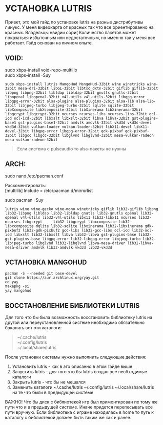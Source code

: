 # УСТАНОВКА LUTRIS
  
Привет, это мой гайд по установке lutris на разные дистрибутивы линукс. У меня видеокарта от красных так что все ориентированно на красных. Владельцы нвидии сори( Количество пакетов может показаться избыточным или недостаточным, но именно так у меня все работает. Гайд основан на личном опыте.

## VOID:  
sudo xbps-install void-repo-multilib  
sudo xbps-install -Suy  
  
```
sudo xbps-install lutris MangoHud MangoHud-32bit wine winetricks wine-32bit mesa-dri-32bit libGL-32bit libtxc_dxtn-32bit giflib giflib-32bit libpng libpng-32bit libldap libldap-32bit gnutls gnutls-32bit libopenal libopenal-32bit v4l-utils v4l-utils-32bit libgpg-error libgpg-error-32bit alsa-plugins alsa-plugins-32bit alsa-lib alsa-lib-32bit libjpeg-turbo libjpeg-turbo-32bit sqlite sqlite-32bit libXcomposite libXcomposite-32bit libXinerama libXinerama-32bit libgcrypt libgcrypt-32bit ncurses ncurses-libs ncurses-libs-32bit ocl-icd ocl-icd-32bit libxslt libxslt-32bit libva libva-32bit gst-plugins-base1 gst-plugins-base1-32bit amdvlk amdvlk-32bit vkd3d vkd3d-devel vkd3d-32bit vulkan-loader vulkan-loader-32bit libX11-devel libX11-devel-32bit libgpg-error libgpg-error-32bit gdk-pixbuf gdk-pixbuf-32bit libgcc libgcc-32bit libglvnd libglvnd-32bit mesa-vulkan-radeon mesa-vulkan-radeon-32bit
```
  
> Если система с pulseaudio то alsa-пакеты не нужны  
  
## ARCH:  
sudo nano /etc/pacman.conf

Раскоментировать:  
[multilib]
Include = /etc/pacman.d/mirrorlist
  
sudo pacman -Suy  
  
```
lutris wine wine-gecko wine-mono winetricks giflib lib32-giflib libpng lib32-libpng libldap lib32-libldap gnutls lib32-gnutls openal lib32-openal v4l-utils lib32-v4l-utils libx11 lib32-libx11 ncurses lib32-ncurses libgcrypt  	lib32-libgcrypt libxcomposite lib32-libxcomposite dqlite lib32-sqlite libxinerama lib32-libxinerama gdk-pixbuf2 lib32-gdk-pixbuf2 gcc-libs lib32-gcc-libs ocl-icd lib32-ocl-icd libxslt lib32-libxslt libva lib32-libva gst-plugins-base lib32-gst-plugins-base libgpg-error lib32-libgpg-error libjpeg-turbo lib32-libjpeg-turbo libglvnd lib32-libglvnd libva-mesa-driver lib32-libva-mesa-driver amdvlk lib32-amdvlk vkd3d lib32-vkd3d
```
  
## УСТАНОВКА MANGOHUD  
```
pacman -S --needed git base-devel  
git clone https://aur.archlinux.org/yay.git  
cd yay  
makepkg -si  
yay mangohud  
```

## ВОССТАНОВЛЕНИЕ БИБЛИОТЕКИ LUTRIS
Для того что бы была возможность восстановить библиотеку lutris на другой или переустановленной системе необходимо обязательно бэкапить вот эти каталоги:
  
> ~/.cache/lutris  
> ~/.config/lutris  
> ~/.local/share/lutris  
  
После установки системы нужно выполнить следующие действия:  
1. Установить lutris - как в это описанно в этом гайде выше
2. Запустить lutris - для того что бы lutris создал все необходимые каталоги
3. Закрыть lutris - что бы не мешался
4. Заменить каталоги ~/.cache/lutris ~/.config/lutris ~/.local/share/lutris на те что были в предыдущей системе
  
ВАЖНО! Что бы диск с библиотекой игр был примонтирован по тому же пути что и в предыдущей системе. Иначе придется перепесывать все пути вручную. Если библиотека с играме находилась в home то путь к каталогу с библиотекой должен быть таким же как и ранее.